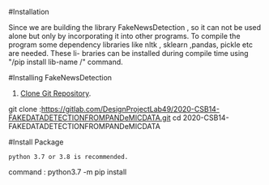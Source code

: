 #Installation 

Since we are building the library FakeNewsDetection , so it can not be used alone
but only by incorporating it into other programs. To compile the program some
dependency libraries like nltk , sklearn ,pandas, pickle etc are needed. These li-
braries can be installed during compile time using "/pip install lib-name /" command.

#Installing FakeNewsDetection


1. [Clone Git Repository](:https://gitlab.com/DesignProjectLab49/2020-CSB14-FAKEDATADETECTIONFROMPANDeMICDATA.git).

git clone :https://gitlab.com/DesignProjectLab49/2020-CSB14-FAKEDATADETECTIONFROMPANDeMICDATA.git
cd 2020-CSB14-FAKEDATADETECTIONFROMPANDeMICDATA
   
#Install Package

    python 3.7 or 3.8 is recommended.

   command : python3.7 -m pip install 
